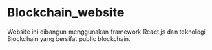 # Blockchain_website
Website ini dibangun menggunakan framework React.js dan teknologi Blockchain yang bersifat public blockchain.
